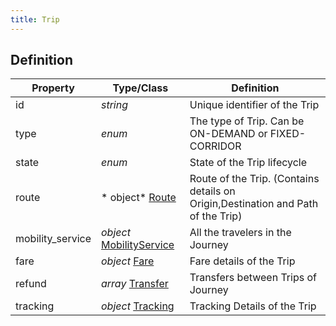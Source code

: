 ```yaml
---
title: Trip
---
```


## Definition

| Property | Type/Class | Definition |
|----------| ---------- | ---------- |
| id | *string* | Unique identifier of the Trip |
| type | *enum* | The type of Trip. Can be ON-DEMAND or FIXED-CORRIDOR |
| state | *enum* | State of the Trip lifecycle |
| route | * object* [Route](#) | Route of the Trip. (Contains details on Origin,Destination and Path of the Trip) |
| mobility_service | *object* [MobilityService](#) | All the travelers in the Journey |
| fare | *object* [Fare](#) | Fare details of the Trip |
| refund | *array* [Transfer](#) | Transfers between Trips of Journey |
| tracking | *object* [Tracking](#) | Tracking Details of the Trip |
